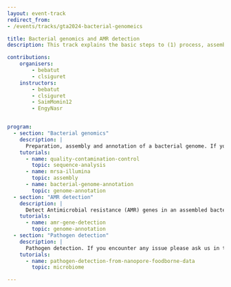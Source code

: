 ```yaml
---
layout: event-track
redirect_from:
- /events/tracks/gta2024-bacterial-genomeics

title: Bacterial genomics and AMR detection
description: This track explains the basic steps to (1) process, assemble, annotate a bacterial genome and (2) detect Antimicrobial resistance (AMR) genes in bacterial genomes using Galaxy.

contributions:
    organisers:
        - bebatut
        - clsiguret
    instructors:
        - bebatut
        - clsiguret
        - SaimMomin12
        - EngyNasr


program:
  - section: "Bacterial genomics" 
    description: |
      Preparation, assembly and annotation of a bacterial genome. If you encounter any issue please ask us in this Slack channel. 
    tutorials:
      - name: quality-contamination-control
        topic: sequence-analysis
      - name: mrsa-illumina
        topic: assembly
      - name: bacterial-genome-annotation
        topic: genome-annotation
  - section: "AMR detection" 
    description: |
      Detect Antimicrobial resistance (AMR) genes in an assembled bacterial genome. If you encounter any issue please ask us in this Slack channel. 
    tutorials:
      - name: amr-gene-detection
        topic: genome-annotation
  - section: "Pathogen detection" 
    description: |
      Pathogen detection. If you encounter any issue please ask us in this Slack channel. 
    tutorials: 
      - name: pathogen-detection-from-nanopore-foodborne-data
        topic: microbiome

---
```

